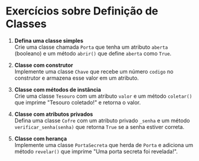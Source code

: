 # Exercícios sobre Definição de Classes

1. **Defina uma classe simples**  
   Crie uma classe chamada `Porta` que tenha um atributo `aberta` (booleano) e um método `abrir()` que define `aberta` como `True`.

2. **Classe com construtor**  
   Implemente uma classe `Chave` que recebe um número `codigo` no construtor e armazena esse valor em um atributo.

3. **Classe com métodos de instância**  
   Crie uma classe `Tesouro` com um atributo `valor` e um método `coletar()` que imprime "Tesouro coletado!" e retorna o valor.

4. **Classe com atributos privados**  
   Defina uma classe `Cofre` com um atributo privado `_senha` e um método `verificar_senha(senha)` que retorna `True` se a senha estiver correta.

5. **Classe com herança**  
   Implemente uma classe `PortaSecreta` que herda de `Porta` e adiciona um método `revelar()` que imprime "Uma porta secreta foi revelada!".
